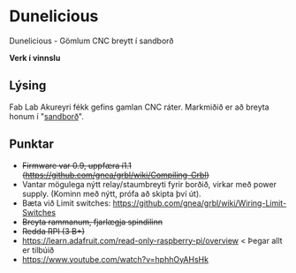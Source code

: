 # Dunelicious
Dunelicious - Gömlum CNC breytt í sandborð

**Verk í vinnslu**

## Lýsing

Fab Lab Akureyri fékk gefins gamlan CNC ráter. Markmiðið er að breyta honum í "[sandborð](https://www.youtube.com/watch?v=D8uCUroAHD4)".

## Punktar

- ~~Firmware var 0.9, uppfæra í1.1 (https://github.com/gnea/grbl/wiki/Compiling-Grbl)~~
- Vantar mögulega nýtt relay/staumbreyti fyrir borðið, virkar með power supply. (Kominn með nýtt, prófa að skipta því út).
- Bæta við Limit switches: https://github.com/gnea/grbl/wiki/Wiring-Limit-Switches
- ~~Breyta rammanum, fjarlægja spindilinn~~
- ~~Redda RPI (3 B+)~~
- https://learn.adafruit.com/read-only-raspberry-pi/overview < Þegar allt er tilbúið
- https://www.youtube.com/watch?v=hphhOyAHsHk
